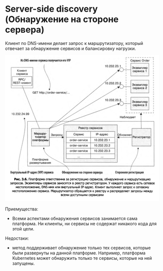 # Server-side discovery (Обнаружение на стороне сервера)

Клиент  по DNS-имени делает запрос к маршрутизатору, который отвечает за обнаружение сервисов и балансировку нагрузки.

![Untitled](Untitled%205.png)

Приемущества:

- Всеми аспектами обнаружения сервисов занимается сама платформа. Ни клиенты, ни сервисы не со­держат никакого кода для этой цели.

Недостаки:

- метод поддерживает обнаружение только тех сервисов, которые были развернуты на данной платформе. Например, платформа Kubernetes может обнаружить только те сервисы, которые на ней запущены.